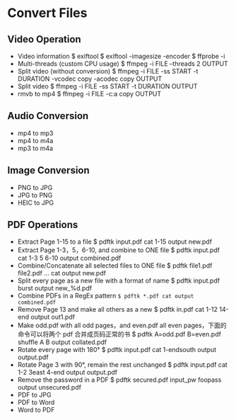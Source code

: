# Convert Files

## Video Operation
- Video information
    $ exiftool <file>
    $ exiftool -imagesize -encoder <file>
    $ ffprobe -i <file>
- Multi-threads (custom CPU usage)
    $ ffmpeg -i FILE –threads 2 OUTPUT
- Split video (without conversion)
    $ ffmpeg -i FILE -ss START -t DURATION -vcodec copy -acodec copy OUTPUT
- Split video
    $ ffmpeg -i FILE -ss START -t DURATION OUTPUT
- rmvb to mp4
    $ ffmpeg -i FILE -c:a copy OUTPUT


## Audio Conversion
- mp4 to mp3
- mp4 to m4a
- mp3 to m4a


## Image Conversion
- PNG to JPG
- JPG to PNG
- HEIC to JPG

## PDF Operations
- Extract Page 1-15 to a file
    $ pdftk input.pdf cat 1-15 output new.pdf
- Extract Page 1-3，5，6-10, and combine to ONE file
    $ pdftk input.pdf cat 1-3 5 6-10 output combined.pdf
- Combine/Concatenate all selected files to ONE file
    $ pdftk file1.pdf file2.pdf ... cat output new.pdf
- Split every page as a new file with a format of name
    $ pdftk input.pdf burst output new_%d.pdf
- Combine PDFs in a RegEx pattern
    `$ pdftk *.pdf cat output combined.pdf`
- Remove Page 13 and make all others as a new
    $ pdftk in.pdf cat 1-12 14-end output out1.pdf
- Make odd.pdf with all odd pages，and even.pdf all even pages，下面的命令可以将两个 pdf 合并成页码正常的书
    $ pdftk A=odd.pdf B=even.pdf shuffle A B output collated.pdf
- Rotate every page with 180°
    $ pdftk input.pdf cat 1-endsouth output output.pdf
- Rotate Page 3 with 90°, remain the rest unchanged
    $ pdftk input.pdf cat 1-2 3east 4-end output output.pdf
- Remove the password in a PDF
    $ pdftk secured.pdf input_pw foopass output unsecured.pdf
- PDF to JPG
- PDF to Word
- Word to PDF

